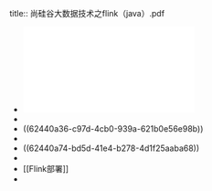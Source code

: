 title:: 尚硅谷大数据技术之flink（java）.pdf

- ![尚硅谷大数据技术之flink（java）.pdf](../assets/尚硅谷大数据技术之flink（java）_1648619528234_0.pdf)
-
- ((62440a36-c97d-4cb0-939a-621b0e56e98b))
-
- ((62440a74-bd5d-41e4-b278-4d1f25aaba68))
-
- [[Flink部署]]
-